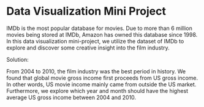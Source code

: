 # Data Visualization Mini Project

IMDb is the most popular database for movies. Due to more than 6 million movies being stored at IMDb, Amazon has owned this database since 1998. In this data visualization mini-project, we utilize the dataset of IMDb to explore and discover some creative insight into the film industry. 

Solution: 

From 2004 to 2010, the film industry was the best period in history. We found that global movie gross income first proceeds from US gross income. In other words, US movie income mainly came from outside the US market. Furthermore, we explore which year and month should have the highest average US gross income between 2004 and 2010.
